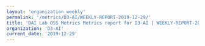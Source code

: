```yaml
---
layout: 'organization_weekly'
permalink: '/metrics/D3-AI/WEEKLY-REPORT-2019-12-29/'
title: 'DAI Lab OSS Metrics Metrics report for D3-AI | WEEKLY-REPORT-2019-12-29'
organization: 'D3-AI'
current_date: '2019-12-29'
---
```

